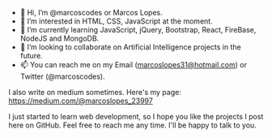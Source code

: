 - 👋 Hi, I’m @marcoscodes or Marcos Lopes.
- 👀 I’m interested in HTML, CSS, JavaScript at the moment.
- 🌱 I’m currently learning JavaScript, jQuery, Bootstrap, React, FireBase, NodeJS and MongoDB.
- 💞️ I’m looking to collaborate on Artificial Intelligence projects in the future.
- 📫 You can reach me on my Email (marcoslopes31@hotmail.com) or Twitter (@marcoscodes).

I also write on medium sometimes. Here's my page: https://medium.com/@marcoslopes_23997

I just started to learn web development, so I hope you like the projects I post here on GitHub.
Feel free to reach me any time. I'll be happy to talk to you.
